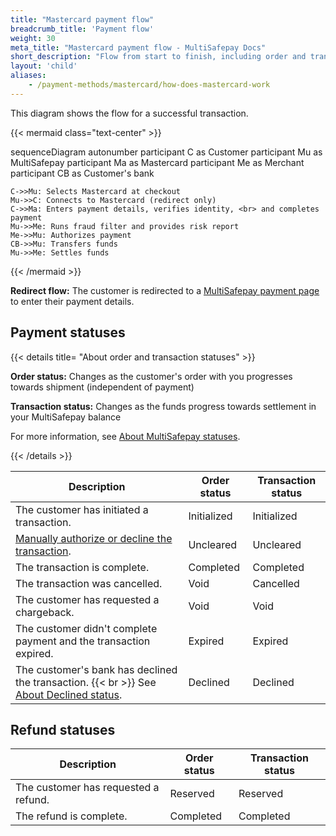 ```yaml
---
title: "Mastercard payment flow"
breadcrumb_title: 'Payment flow'
weight: 30
meta_title: "Mastercard payment flow - MultiSafepay Docs"
short_description: "Flow from start to finish, including order and transaction status changes"
layout: 'child'
aliases: 
    - /payment-methods/mastercard/how-does-mastercard-work
---
```


This diagram shows the flow for a successful transaction.

{{< mermaid class="text-center" >}}

sequenceDiagram
    autonumber
    participant C as Customer
    participant Mu as MultiSafepay
    participant Ma as Mastercard
    participant Me as Merchant
    participant CB as Customer's bank

    C->>Mu: Selects Mastercard at checkout
    Mu->>C: Connects to Mastercard (redirect only)
    C->>Ma: Enters payment details, verifies identity, <br> and completes payment
    Mu->>Me: Runs fraud filter and provides risk report
    Me->>Mu: Authorizes payment
    CB->>Mu: Transfers funds 
    Mu->>Me: Settles funds
       

{{< /mermaid >}}
&nbsp;  

**Redirect flow:** The customer is redirected to a [MultiSafepay payment page](/payment-pages/) to enter their payment details. 

## Payment statuses

{{< details title= "About order and transaction statuses" >}}

**Order status:** Changes as the customer's order with you progresses towards shipment (independent of payment)

**Transaction status:** Changes as the funds progress towards settlement in your MultiSafepay balance

For more information, see [About MultiSafepay statuses](/payments/multisafepay-statuses/).

{{< /details >}}

| Description | Order status | Transaction status |
|---|---|---|
| The customer has initiated a transaction. | Initialized | Initialized |
| [Manually authorize or decline the transaction](/payments/methods/credit-and-debit-cards/user-guide/evaluating-uncleared-transactions/). | Uncleared | Uncleared |
| The transaction is complete. | Completed | Completed |
| The transaction was cancelled. | Void   | Cancelled   |
| The customer has requested a chargeback. | Void | Void |
| The customer didn't complete payment and the transaction expired. | Expired | Expired |
| The customer's bank has declined the transaction. {{< br >}} See [About Declined status](/credit-cards-user-guide/declined-status/). | Declined | Declined   |

## Refund statuses

| Description | Order status | Transaction status |
|---|---|---|
| The customer has requested a refund. | Reserved    | Reserved   |
| The refund is complete.  | Completed      | Completed   |



